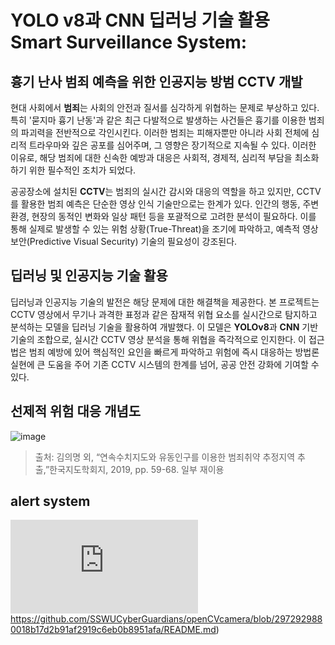 # YOLO v8과 CNN 딥러닝 기술 활용 Smart Surveillance System: 
## 흉기 난사 범죄 예측을 위한 인공지능 방범 CCTV 개발

현대 사회에서 **범죄**는 사회의 안전과 질서를 심각하게 위협하는 문제로 부상하고 있다. 특히 '묻지마 흉기 난동'과 같은 최근 다발적으로 발생하는 사건들은 흉기를 이용한 범죄의 파괴력을 전반적으로 각인시킨다. 이러한 범죄는 피해자뿐만 아니라 사회 전체에 심리적 트라우마와 깊은 공포를 심어주며, 그 영향은 장기적으로 지속될 수 있다. 이러한 이유로, 해당 범죄에 대한 신속한 예방과 대응은 사회적, 경제적, 심리적 부담을 최소화하기 위한 필수적인 조치가 되었다.

공공장소에 설치된 **CCTV**는 범죄의 실시간 감시와 대응의 역할을 하고 있지만, CCTV를 활용한 범죄 예측은 단순한 영상 인식 기술만으로는 한계가 있다. 인간의 행동, 주변 환경, 현장의 동적인 변화와 일상 패턴 등을 포괄적으로 고려한 분석이 필요하다. 이를 통해 실제로 발생할 수 있는 위험 상황(True-Threat)을 조기에 파악하고, 예측적 영상보안(Predictive Visual Security) 기술의 필요성이 강조된다.

## 딥러닝 및 인공지능 기술 활용
딥러닝과 인공지능 기술의 발전은 해당 문제에 대한 해결책을 제공한다. 본 프로젝트는 CCTV 영상에서 무기나 과격한 표정과 같은 잠재적 위협 요소를 실시간으로 탐지하고 분석하는 모델을 딥러닝 기술을 활용하여 개발했다. 이 모델은 **YOLOv8**과 **CNN** 기반 기술의 조합으로, 실시간 CCTV 영상 분석을 통해 위협을 즉각적으로 인지한다. 이 접근법은 범죄 예방에 있어 핵심적인 요인을 빠르게 파악하고 위험에 즉시 대응하는 방법론 실현에 큰 도움을 주어 기존 CCTV 시스템의 한계를 넘어, 공공 안전 강화에 기여할 수 있다.
## 선제적 위험 대응 개념도
![image](https://github.com/SSWUCyberGuardians/openCVcamera/assets/84945293/2adf5a6f-1239-4beb-8378-7e1018963b84)
> 출처: 김의명 외, “연속수치지도와 유동인구를 이용한 범죄취약 추정지역 추출,”한국지도학회지, 2019, pp. 59-68. 일부 재이용

## alert system
![link](https://github.com/SSWUCyberGuardians/openCVcamera/blob/2972929880018b17d2b91af2919c6eb0b8951afa/README.md)https://github.com/SSWUCyberGuardians/openCVcamera/blob/2972929880018b17d2b91af2919c6eb0b8951afa/README.md)
